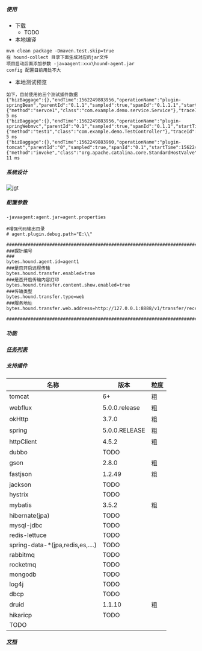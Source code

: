 ##### 使用
* 下载
   * TODO
* 本地编译
```
mvn clean package -Dmaven.test.skip=true
在 hound-collect 目录下面生成对应的jar文件
项目启动后面添加参数 -javaagent:xxx\hound-agent.jar
config 配置目前用处不大

```
* 本地测试预览
```$xslt
如下，目前使用的三个测试插件数据
{"bizBaggage":{},"endTime":1562249883956,"operationName":"plugin-springBean","parentId":"0.1.1","sampled":true,"spanId":"0.1.1.1","startTime":1562249883951,"sysBaggage":{"method":"servce1","class":"com.example.demo.service.Service"},"traceId":"c0a89a011562249883949100217996"}  5 ms
{"bizBaggage":{},"endTime":1562249883956,"operationName":"plugin-springWebmvc","parentId":"0.1","sampled":true,"spanId":"0.1.1","startTime":1562249883951,"sysBaggage":{"method":"test1","class":"com.example.demo.TestController"},"traceId":"c0a89a011562249883949100217996"}  5 ms
{"bizBaggage":{},"endTime":1562249883960,"operationName":"plugin-tomcat","parentId":"0","sampled":true,"spanId":"0.1","startTime":1562249883949,"sysBaggage":{"method":"invoke","class":"org.apache.catalina.core.StandardHostValve"},"traceId":"c0a89a011562249883949100217996"}  11 ms

```
##### 系统设计
![jgt](https://github.com/bytes1024/files/blob/master/hound/images/jgt.png)

##### 配置参数
`-javaagent:agent.jar=agent.properties`

```
#增强代码输出目录
# agent.plugin.debug.path="E:\\" 

##########################################################################
###探针编号
###
bytes.hound.agent.id=agent1
###是否开启远程传输
bytes.hound.transfer.enabled=true
###是否开启传输内容打印
bytes.hound.transfer.content.show.enabled=true
###传输类型
bytes.hound.transfer.type=web
###服务地址
bytes.hound.transfer.web.address=http://127.0.0.1:8888/v1/transfer/receive

###########################################################################

```

##### 功能
##### [任务列表](https://github.com/bytes1024/hound/wiki/%E5%BC%80%E5%8F%91%E4%BB%BB%E5%8A%A1%E5%88%97%E8%A1%A8)
##### 支持插件
名称|版本|粒度
|---|---|---|
|tomcat|6+|粗|
|webflux|5.0.0.release|粗|
|okHttp|3.7.0|粗
|spring|5.0.0.RELEASE|粗
|httpClient|4.5.2|粗
|dubbo|TODO|
|gson|2.8.0|粗
|fastjson|1.2.49|粗
|jackson|TODO
|hystrix|TODO
|mybatis|3.5.2|粗
|hibernate(jpa)|TODO
|mysql-jdbc|TODO
|redis-lettuce|TODO
|spring-data-*(jpa,redis,es,....)|TODO
|rabbitmq|TODO
|rocketmq|TODO
|mongodb|TODO
|log4j|TODO
|dbcp|TODO
|druid|1.1.10|粗
|hikaricp|TODO
|TODO
##### [文档](https://github.com/bytes1024/hound/wiki)
